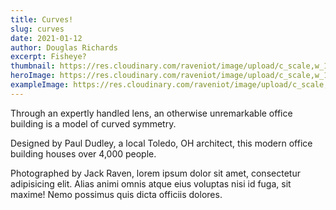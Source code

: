 ```yaml
---
title: Curves!
slug: curves
date: 2021-01-12
author: Douglas Richards
excerpt: Fisheye?
thumbnail: https://res.cloudinary.com/raveniot/image/upload/c_scale,w_100/v1619638141/curves_et9mzj.jpg
heroImage: https://res.cloudinary.com/raveniot/image/upload/c_scale,w_1000/v1619638141/curves_et9mzj.jpg
exampleImage: https://res.cloudinary.com/raveniot/image/upload/c_scale,w_10/v1619638141/curves_et9mzj.jpg
---
```


Through an expertly handled lens, an otherwise unremarkable office building is a model of curved symmetry.

Designed by Paul Dudley, a local Toledo, OH architect, this modern office building houses over 4,000 people.

Photographed by Jack Raven, lorem ipsum dolor sit amet, consectetur adipisicing elit. Alias animi omnis atque eius voluptas nisi id fuga, sit maxime! Nemo possimus quis dicta officiis dolores.
